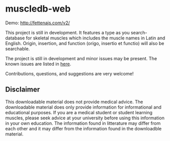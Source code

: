 muscledb-web
========

Demo: http://fettenajs.com/v2/

This project is still in development. It features a type as you search-database for skeletal muscles which includes the muscle names in Latin and English. Origin, insertion, and function (origo, insertio et functio) will also be searchable.

The project is still in development and minor issues may be present. The known issues are listed in [here](https://github.com/bpjohannessen/muscledb-web/issues).

Contributions, questions, and suggestions are very welcome!

Disclaimer
-----------

This downloadable material does not provide medical advice. The downloadable material does only provide information for informational and educational purposes. If you are a medical student or student learning muscles, please seek advice at your university before using this information in your own education. The information found in litterature may differ from each other and it may differ from the information found in the downloadble material.
